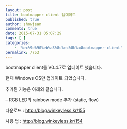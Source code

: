 ```yaml
---
layout: post
title: bootmapper client 업데이트
published: true
author: showjean
comments: true
date: 2015-07-31 05:07:29
tags: [ ]
categories:
    - '%ec%9e%90%eb%a3%8c%ec%8b%a4bootmapper-client'
permalink: /753
---
```

bootmapper client를 V0.4.7로 업데이트 했습니다.



현재 Windows OS만 업데이트 되었습니다.





추가된 기능은 아래와 같습니다.



&#8211; RGB LED의 rainbow mode 추가 (static, flow)





다운로드 : http://blog.winkeyless.kr/155

사용 법 : http://blog.winkeyless.kr/154